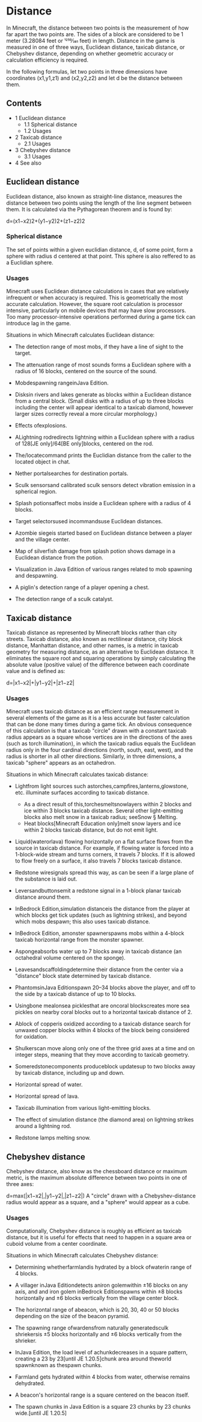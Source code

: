 # Distance
In Minecraft, the distance between two points is the measurement of how far apart the two points are. The sides of a block are considered to be 1 meter (3.28084 feet or 1250⁄381 feet) in length. Distance in the game is measured in one of three ways, Euclidean distance, taxicab distance, or Chebyshev distance, depending on whether geometric accuracy or calculation efficiency is required.

In the following formulas, let two points in three dimensions have coordinates (x1,y1,z1) and (x2,y2,z2) and let d be the distance between them.

## Contents
- 1 Euclidean distance
	- 1.1 Spherical distance
	- 1.2 Usages
- 2 Taxicab distance
	- 2.1 Usages
- 3 Chebyshev distance
	- 3.1 Usages
- 4 See also

## Euclidean distance
Euclidean distance, also known as straight-line distance, measures the distance between two points using the length of the line segment between them. It is calculated via the Pythagorean theorem and is found by:

d=(x1−x2)2+(y1−y2)2+(z1−z2)2
### Spherical distance
The set of points within a given euclidian distance, d, of some point, form a sphere with radius d centered at that point. This sphere is also reffered to as a Euclidian sphere.

### Usages
Minecraft uses Euclidean distance calculations in cases that are relatively infrequent or when accuracy is required. This is geometrically the most accurate calculation. However, the square root calculation is processor intensive, particularly on mobile devices that may have slow processors. Too many processor-intensive operations performed during a game tick can introduce lag in the game.

Situations in which Minecraft calculates Euclidean distance:

- The detection range of most mobs, if they have a line of sight to the target.
- The attenuation range of most sounds forms a Euclidean sphere with a radius of 16 blocks, centered on the source of the sound.
- Mobdespawning rangeinJava Edition.
- Disksin rivers and lakes generate as blocks within a Euclidean distance from a central block. (Small disks with a radius of up to three blocks including the center will appear identical to a taxicab diamond, however larger sizes correctly reveal a more circular morphology.)
- Effects ofexplosions.
- ALightning rodredirects lightning within a Euclidean sphere with a radius of 128‌[JE  only]/64‌[BE  only]blocks, centered on the rod.
- The/locatecommand prints the Euclidian distance from the caller to the located object in chat.
- Nether portalsearches for destination portals.
- Sculk sensorsand calibrated sculk sensors detect vibration emission in a spherical region.
- Splash potionsaffect mobs inside a Euclidean sphere with a radius of 4 blocks.
- Target selectorsused incommandsuse Euclidean distances.
- Azombie siegeis started based on Euclidean distance between a player and the village center.

- Map of silverfish damage from splash potion shows damage in a Euclidean distance from the potion.
- Visualization in Java Edition of various ranges related to mob spawning and despawning.
- A piglin's detection range of a player opening a chest.
- The detection range of a sculk catalyst.

## Taxicab distance
Taxicab distance as represented by Minecraft blocks rather than city streets.
Taxicab distance, also known as rectilinear distance, city block distance, Manhattan distance, and other names, is a metric in taxicab geometry for measuring distance, as an alternative to Euclidean distance. It eliminates the square root and squaring operations by simply calculating the absolute value (positive value) of the difference between each coordinate value and is defined as:

d=|x1−x2|+|y1−y2|+|z1−z2|
### Usages
Minecraft uses taxicab distance as an efficient range measurement in several elements of the game as it is a less accurate but faster calculation that can be done many times during a game tick. An obvious consequence of this calculation is that a taxicab "circle" drawn with a constant taxicab radius appears as a square whose vertices are in the directions of the axes (such as torch illumination), in which the taxicab radius equals the Euclidean radius only in the four cardinal directions (north, south, east, west), and the radius is shorter in all other directions. Similarly, in three dimensions, a taxicab "sphere" appears as an octahedron.

Situations in which Minecraft calculates taxicab distance:

- Lightfrom light sources such astorches,campfires,lanterns,glowstone, etc. illuminate surfaces according to taxicab distance.
	- As a direct result of this,torchesmeltsnowlayers within 2 blocks and ice within 3 blocks taxicab distance. Several other light-emitting blocks also melt snow in a taxicab radius; seeSnow § Melting.
	- Heat blocks‌[Minecraft Education  only]melt snow layers and ice within 2 blocks taxicab distance, but do not emit light.
- Liquid(waterorlava) flowing horizontally on a flat surface flows from the source in taxicab distance. For example, if flowing water is forced into a 1-block-wide stream and turns corners, it travels 7 blocks. If it is allowed to flow freely on a surface, it also travels 7 blocks taxicab distance.
- Redstone wiresignals spread this way, as can be seen if a large plane of the substance is laid out.
- Leversandbuttonsemit a redstone signal in a 1-block planar taxicab distance around them.
- InBedrock Edition,simulation distanceis the distance from the player at which blocks get tick updates (such as lightning strikes), and beyond which mobs despawn; this also uses taxicab distance.
- InBedrock Edition, amonster spawnerspawns mobs within a 4-block taxicab horizontal range from the monster spawner.
- Aspongeabsorbs water up to 7 blocks away in taxicab distance (an octahedral volume centered on the sponge).
- Leavesandscaffoldingdetermine their distance from the center via a "distance" block state determined by taxicab distance.
- PhantomsinJava Editionspawn 20–34 blocks above the player, and off to the side by a taxicab distance of up to 10 blocks.
- Usingbone mealonsea picklesthat are oncoral blockscreates more sea pickles on nearby coral blocks out to a horizontal taxicab distance of 2.
- Ablock of copperis oxidized according to a taxicab distance search for unwaxed copper blocks within 4 blocks of the block being considered for oxidation.
- Shulkerscan move along only one of the three grid axes at a time and on integer steps, meaning that they move according to taxicab geometry.
- Someredstonecomponents produceblock updatesup to two blocks away by taxicab distance, including up and down.

- Horizontal spread of water.
- Horizontal spread of lava.
- Taxicab illumination from various light-emitting blocks.
- The effect of simulation distance (the diamond area) on lightning strikes around a lightning rod.
- Redstone lamps melting snow.

## Chebyshev distance
Chebyshev distance, also know as the chessboard distance or maximum metric, is the maximum absolute difference between two points in one of three axes:

d=max⁡(|x1−x2|,|y1−y2|,|z1−z2|)
A "circle" drawn with a Chebyshev-distance radius would appear as a square, and a "sphere" would appear as a cube.

### Usages
Computationally, Chebyshev distance is roughly as efficient as taxicab distance, but it is useful for effects that need to happen in a square area or cuboid volume from a center coordinate.

Situations in which Minecraft calculates Chebyshev distance:

- Determining whetherfarmlandis hydrated by a block ofwaterin range of 4 blocks.
- A villager inJava Editiondetects aniron golemwithin ±16 blocks on any axis, and and iron golem inBedrock Editionspawns within ±8 blocks horizontally and ±6 blocks vertically from the village center block.
- The horizontal range of abeacon, which is 20, 30, 40 or 50 blocks depending on the size of the beacon pyramid.
- The spawning range ofwardensfrom naturally generatedsculk shriekersis ±5 blocks horizontally and ±6 blocks vertically from the shrieker.
- InJava Edition, the load level of achunkdecreases in a square pattern, creating a 23 by 23‌[until JE 1.20.5]chunk area around theworld spawnknown as thespawn chunks.

- Farmland gets hydrated within 4 blocks from water, otherwise remains dehydrated.
- A beacon's horizontal range is a square centered on the beacon itself.
- The spawn chunks in Java Edition is a square 23 chunks by 23 chunks wide.‌[until JE 1.20.5]


